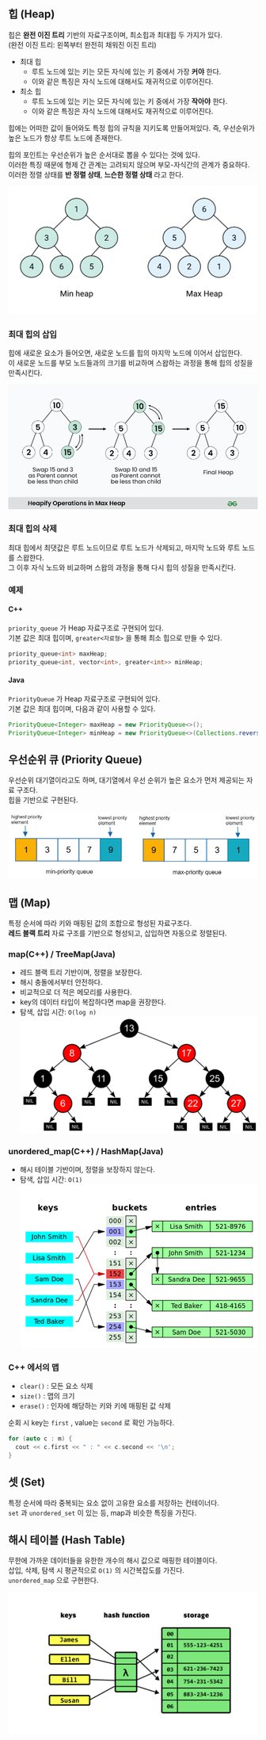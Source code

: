 ## 힙 (Heap)
힙은 **완전 이진 트리** 기반의 자료구조이며, 최소힙과 최대힙 두 가지가 있다.  
(완전 이진 트리: 왼쪽부터 완전히 채워진 이진 트리)

* 최대 힙
  * 루트 노드에 있는 키는 모든 자식에 있는 키 중에서 가장 **커야** 한다.
  * 이와 같은 특징은 자식 노드에 대해서도 재귀적으로 이루어진다.
* 최소 힙
  * 루트 노드에 있는 키는 모든 자식에 있는 키 중에서 가장 **작아야** 한다.
  * 이와 같은 특징은 자식 노드에 대해서도 재귀적으로 이루어진다.

힙에는 어떠한 값이 들어와도 특정 힙의 규칙을 지키도록 만들어져있다. 즉, 우선순위가 높은 노드가 항상 루트 노드에 존재한다.  

힙의 포인트는 우선순위가 높은 순서대로 뽑을 수 있다는 것에 있다.  
이러한 특징 때문에 형제 간 관계는 고려되지 않으며 부모-자식간의 관계가 중요하다.  
이러한 정렬 상태를 **반 정렬 상태**, **느슨한 정렬 상태** 라고 한다.  

![힙](5.3장%20비선형%20자료구조(5.3.3%20~%205.3.7)/heap.png)

### 최대 힙의 삽입
힙에 새로운 요소가 들어오면, 새로운 노드를 힙의 마지막 노드에 이어서 삽입한다.  
이 새로운 노드를 부모 노드들과의 크기를 비교하며 스왑하는 과정을 통해 힙의 성질을 만족시킨다.

![힙의 삽입](5.3장%20비선형%20자료구조(5.3.3%20~%205.3.7)/heap-insert.png)

### 최대 힙의 삭제
최대 힙에서 최댓값은 루트 노드이므로 루트 노드가 삭제되고, 마지막 노드와 루트 노드를 스왑한다.  
그 이후 자식 노드와 비교하며 스왑의 과정을 통해 다시 힙의 성질을 만족시킨다.

### 예제
#### C++
`priority_queue` 가 Heap 자료구조로 구현되어 있다.  
기본 값은 최대 힙이며, `greater<자료형>` 을 통해 최소 힙으로 만들 수 있다.
``` C++
priority_queue<int> maxHeap;
priority_queue<int, vector<int>, greater<int>> minHeap;
```

#### Java
`PriorityQueue` 가 Heap 자료구조로 구현되어 있다.  
기본 값은 최대 힙이며, 다음과 같이 사용할 수 있다.  
``` Java
PriorityQueue<Integer> maxHeap = new PriorityQueue<>();
PriorityQueue<Integer> minHeap = new PriorityQueue<>(Collections.reverseOrder());
```

## 우선순위 큐 (Priority Queue)
우선순위 대기열이라고도 하며, 대기열에서 우선 순위가 높은 요소가 먼저 제공되는 자료 구조다.  
힙을 기반으로 구현된다.

![우선순위 큐](5.3장%20비선형%20자료구조(5.3.3%20~%205.3.7)/priority-queue.png)

## 맵 (Map)
특정 순서에 따라 키와 매핑된 값의 조합으로 형성된 자료구조다.  
**레드 블랙 트리** 자료 구조를 기반으로 형성되고, 삽입하면 자동으로 정렬된다.  

### map(C++) / TreeMap(Java)
* 레드 블랙 트리 기반이며, 정렬을 보장한다.
* 해시 충돌에서부터 안전하다.
* 비교적으로 더 적은 메모리를 사용한다.
* key의 데이터 타입이 복잡하다면 map을 권장한다.
* 탐색, 삽입 시간: `O(log n)`
![레드 블랙 트리](5.3장%20비선형%20자료구조(5.3.3%20~%205.3.7)/red-black-tree.png)

### unordered_map(C++) / HashMap(Java)
* 해시 테이블 기반이며, 정렬을 보장하지 않는다.
* 탐색, 삽입 시간: `O(1)`
![unordered_map](5.3장%20비선형%20자료구조(5.3.3%20~%205.3.7)/unordered-map.png)

### C++ 에서의 맵
* `clear()` : 모든 요소 삭제
* `size()` : 맵의 크기
* `erase()` : 인자에 해당하는 키와 키에 매핑된 값 삭제

순회 시 key는 `first` , value는 `second` 로 확인 가능하다.

``` C++
for (auto c : m) {
  cout << c.first << " : " << c.second << '\n';
}
```

## 셋 (Set)
특정 순서에 따라 중복되는 요소 없이 고유한 요소를 저장하는 컨테이너다.  
`set` 과 `unordered_set` 이 있는 등, map과 비슷한 특징을 가진다.

## 해시 테이블 (Hash Table)
무한에 가까운 데이터들을 유한한 개수의 해시 값으로 매핑한 테이블이다.  
삽입, 삭제, 탐색 시 평균적으로 `O(1)` 의 시간복잡도를 가진다.  
`unordered_map` 으로 구현한다.

![해시 테이블](5.3장%20비선형%20자료구조(5.3.3%20~%205.3.7)/hash-table.png)
